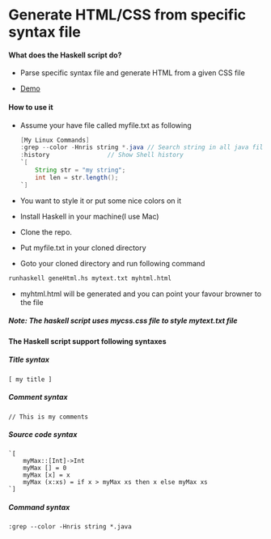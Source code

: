 # Generate HTML/CSS from specific syntax file 

#### What does the Haskell script do? 
- Parse specific syntax file and generate HTML from a given CSS file 

- [Demo](http://tiny3.com)

#### How to use it 
- Assume your have file called myfile.txt as following

    ```java
    [My Linux Commands]
    :grep --color -Hnris string *.java // Search string in all java files
    :history                // Show Shell history
    `[
        String str = "my string";
        int len = str.length();
    `]
    ```
- You want to style it or put some nice colors on it
- Install Haskell in your machine(I use Mac)
- Clone the repo. 
- Put myfile.txt in your cloned directory
- Goto your cloned directory and run following command
```sh
runhaskell geneHtml.hs mytext.txt myhtml.html
```
- myhtml.html will be generated and you can point your favour browner to the file

##### Note: The haskell script uses mycss.css file to style mytext.txt file

#### The Haskell script support following syntaxes 

##### Title syntax
    [ my title ]

##### Comment syntax
    // This is my comments
##### Source code syntax
    `[
        myMax::[Int]->Int
        myMax [] = 0
        myMax [x] = x 
        myMax (x:xs) = if x > myMax xs then x else myMax xs  
    `]
##### Command syntax
    :grep --color -Hnris string *.java
